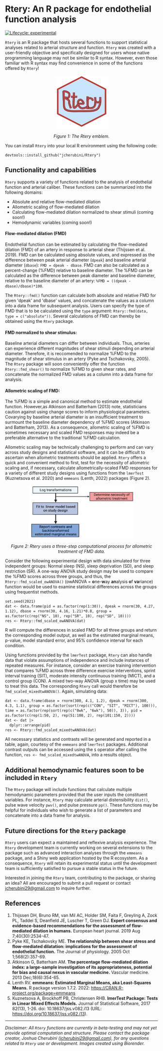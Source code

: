 # Rtery: An R package for endothelial function analysis
<!-- badges: start -->
[![Lifecycle: experimental](https://img.shields.io/badge/lifecycle-experimental-orange.svg)](https://www.tidyverse.org/lifecycle/#experimental)
<!-- badges: end -->

`Rtery` is an R package that hosts several functions to support statistical analyses related to arterial structure and function. `Rtery` was created with a user-friendly objective and specifically designed for users whose native programming language may not be similar to R syntax. However, even those familiar with R syntax may find convenience in some of the functions offered by `Rtery`!

<p align="center">
  <img src="https://github.com/jcherubini/Rtery/blob/main/Figures/RteryLogo.png" width="175" height="175">
</p>
<p align="center">
  <em>Figure 1: The Rtery emblem.</em>
</p>

You can install `Rtery` into your local R environment using the following code:

    devtools::install_github("jcherubini/Rtery")

## **Functionality and capabilities**

`Rtery` supports a variety of functions related to the analysis of endothelial function and arterial caliber. These functions can be summarized into the following domains:
- Absolute and relative flow-mediated dilation
- Allometric scaling of flow-mediated dilation
- Calculating flow-mediated dilation normalized to shear stimuli (coming soon!)
- Hemodynamic variables (coming soon!)

#### Flow-mediated dilation (FMD)
Endothelial function can be estimated by calculating the flow-mediated dilation (FMD) of an artery in response to arterial shear (Thijssen et al. 2019). FMD can be calculated using absolute values, and expressed as the difference between peak arterial diameter (`dpeak`) and baseline arterial diameter (`dbase`): `FMD = dpeak - dbase`. FMD can also be calculated as a percent-change (%FMD) relative to baseline diameter. The %FMD can be calculated as the difference between peak diameter and baseline diameter, relative to the baseline diameter of an artery: `%FMD = ((dpeak - dbase)/dbase)*100`.

The `Rtery::fmd()` function can calculate both absolute and relative FMD for given 'dpeak' and 'dbase' values, and concatenate the values as a column into a data frame for subsequent analysis. Users can specify the type of FMD that is to be calculated using the `type` argument: `Rtery::fmd(data, type = c("absolute"))`. Several calculations of FMD can thereby be obtained using the `Rtery` package. 

#### FMD normalized to shear stimulus: 
Baseline arterial diameters can differ between individuals. Thus, arteries can experience different magnitudes of shear stimuli depending on arterial diameter. Therefore, it is reccomended to normalize %FMD to the magnitude of shear stimulus in an artery (Pyke and Tschakovsky, 2005). The `Rtery` package will soon conveniently offer the function `Rtery::fmd_shear()` to normalize %FMD to given shear rates, and concatenate the normalized FMD values as a column into a data frame for analysis. 

#### Allometric scaling of FMD:

The %FMD is a simple and canonical method to estimate endothelial function. However,as Atkinson and Batterham (2013) note, statisticians caution against using change scores to inform physiological parameters. Covarying by baseline arterial diameter is an insufficient treatment to surmount the baseline diameter dependency of %FMD scores (Atkinson and Batterham, 2013). As a consequence, allometric scaling of %FMD is sometimes necessary and scaled FMD responses may indeed be a preferable alternative to the traditional %FMD calculation. 

Allometric scaling may be technically challenging to perform and can vary across study designs and statistical software, and it can be difficult to ascertain when allometric treatments should be applied. `Rtery` offers a quick and convenient method to first, test for the necessity of allometric scaling and, if necessary, calculate allometrically-scaled FMD responses for a variety of different study designs using functions from the `lmerTest` (Kuznetsova et al. 2020) and `emmeans` (Lenth, 2022) packages (Figure 2).

<p align="center">
  <img src="https://github.com/jcherubini/Rtery/blob/main/Figures/RteryProcess.png" width="350" height="175" alt="Alternative text caption here">
  </p>
<p align="center">
  <em>Figure 2: Rtery uses a three-step computational process for allometric treatment of FMD data.</em>
</p>

Consider the following experimental design with data simulated for three independent groups: Normal sleep (NS), sleep deprivation (SD), and sleep restriction (SR). A one-way ANOVA study design may be used to compare the %FMD scores across three groups, and thus, the `Rtery::fmd_scaled_owANOVA()` (owANOVA = **o**ne-**w**ay **an**alysis **o**f **va**riance) function would be used to examine statistical differences across the groups using frequentist methods.

    set.seed(2021)
    dat <- data.frame(pid = as.factor(rep(1:30)), dpeak = rnorm(30, 4.27, 1.12), dbase = rnorm(30, 4.16, 1.21)*0.8, group = as.factor(c(rep("NS", 10), rep("SR", 10), rep("SD", 10))))  
    res <- Rtery::fmd_scaled_owANOVA(dat)
    
R will compute the differences in scaled FMD for all three groups and return the corresponding model output, as well as the estimated marginal means, p-value, model standard error, and 95% confidence interval for each condition.

Using functions provided by the `lmerTest` package, `Rtery` can also handle data that violate assumptions of independence and include instances of repeated measures. For instance, consider an exercise training intervention that compares %FMD across three difference exercise interventions, sprint interval training (SIT), moderate intensity continuous training (MICT), and a control group (CON). A mixed two-way ANOVA (group x time) may be used to treat this data. The corresponding `Rtery` call would therefore be `fmd_scaled_mixedtwANOVA()`. Again, simulating data:

    dat <- data.frame(dbase = rnorm(300, 4.1, 1.2), dpeak = rnorm(300, 4.3, 1.1), group = as.factor(sort(rep(c("CON", "SIT", "MICT"), 100))), time = as.factor(rep(sort(rep(c("0wk", "6wk"), 50)), 3)), pid = as.factor(c(rep(1:50, 2), rep(51:100, 2), rep(101:150, 2))))
    dat <- dat |>
      dplyr::arrange(pid)
    res <- Rtery::fmd_scaled_mixedtwANOVA(dat)
    
All necessary statistics and contrasts will be generated and reported in a table, again, courtesy of the `emmeans` and `lmerTest` packages. Additional contrast outputs can be accessed using the `$` operator after calling the function, `res <- fmd_scaled_mixedtwANOVA`, into a results object.

## Additional hemodynamic features soon to be included in `Rtery`

The `Rtery` package will include functions that calculate multiple hemodynamic parameters provided that the user inputs the constituent variables. For instance, `Rtery` may calculate arterial distensibility `dist()`, pulse wave velocity `pwv()`, and pulse pressure `pp()`. These functions may be helpful for individuals who wish to generate a list of parameters and concatenate into a data frame for analysis.  

## Future directions for the `Rtery` package
`Rtery` users can expect a maintained and reflexive analysis experience. The `Rtery` development team is currently working on several extensions to the package such as advanced interaction analyses through the `emmeans` package, and a Shiny web application hosted by the R ecosystem. As a consequence, `Rtery` will retain its experimental status until the development team is sufficiently satisfied to pursue a stable status in the future. 

Interested in joining the `Rtery` team, contributing to the package, or sharing an idea? All are encouraged to submit a pull request or contact jcherubini29@gmail.com to inquire further.

## References

1. Thijssen DH, Bruno RM, van Mil AC, Holder SM, Faita F, Greyling A, Zock PL, Taddei S, Deanfield JE, Luscher T, Green DJ. **Expert consensus and evidence-based recommendations for the assessment of flow-mediated dilation in humans.** European heart journal. 2019 Aug 7;40(30):2534-47.
2. Pyke KE, Tschakovsky ME. **The relationship between shear stress and flow‐mediated dilatation: implications for the assessment of endothelial function.** The Journal of physiology. 2005 Oct 1;568(2):357-69.
3. Atkinson G, Batterham AM. **The percentage flow-mediated dilation index: a large-sample investigation of its appropriateness, potential for bias and causal nexus in vascular medicine.** Vascular medicine. 2013 Dec;18(6):354-65.
4. Lenth RV. **emmeans: Estimated Marginal Means, aka Least-Squares Means.** R
  package version 1.7.2. 2022: https://CRAN.R-project.org/package=emmeans
5. Kuznetsova A, Brockhoff PB, Christensen RHB. **lmerTest Package: Tests in Linear
Mixed Effects Models.** Journal of Statistical Software, 2017 82(13), 1-26. doi:
10.18637/jss.v082.i13 (URL: https://doi.org/10.18637/jss.v082.i13). 

--------------------------------------------------------------------------------------------------------------------------------------------------------

*Disclaimer: All `Rtery` functions are currently in beta-testing and may not yet provide optimal computation and structure. Please contact the package creator, Joshua Cherubini (jcherubini29@gmail.com), for any questions related to `Rtery` use or development. Images created using Biorender.*
